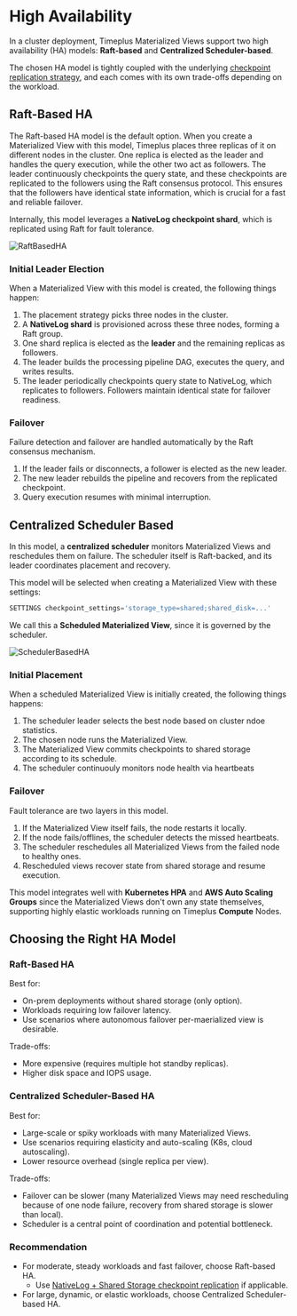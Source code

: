 # High Availability

In a cluster deployment, Timeplus Materialized Views support two high availability (HA) models: **Raft-based** and **Centralized Scheduler-based**.  

The chosen HA model is tightly coupled with the underlying [checkpoint replication strategy](/materialized-view-checkpoint), and each comes with its own trade-offs depending on the workload.

## Raft-Based HA

The Raft-based HA model is the default option. When you create a Materialized View with this model, Timeplus places three replicas of it on different nodes in the cluster. One replica is elected as the leader and handles the query execution, while the other two act as followers. The leader continuously checkpoints the query state, and these checkpoints are replicated to the followers using the Raft consensus protocol. This ensures that the followers have identical state information, which is crucial for a fast and reliable failover.

Internally, this model leverages a **NativeLog checkpoint shard**, which is replicated using Raft for fault tolerance.

![RaftBasedHA](/img/materialized-view-raft-ha.png)

### Initial Leader Election

When a Materialized View with this model is created, the following things happen:
1. The placement strategy picks three nodes in the cluster.  
2. A **NativeLog shard** is provisioned across these three nodes, forming a Raft group.  
3. One shard replica is elected as the **leader** and  the remaining replicas as followers.  
4. The leader builds the processing pipeline DAG, executes the query, and writes results.  
5. The leader periodically checkpoints query state to NativeLog, which replicates to followers. Followers maintain identical state for failover readiness.  

### Failover

Failure detection and failover are handled automatically by the Raft consensus mechanism.
1. If the leader fails or disconnects, a follower is elected as the new leader.  
2. The new leader rebuilds the pipeline and recovers from the replicated checkpoint.  
3. Query execution resumes with minimal interruption. 

## Centralized Scheduler Based

In this model, a **centralized scheduler** monitors Materialized Views and reschedules them on failure. The scheduler itself is Raft-backed, and its leader coordinates placement and recovery.  

This model will be selected when creating a Materialized View with these settings:  
```sql
SETTINGS checkpoint_settings='storage_type=shared;shared_disk=...'
```

We call this a **Scheduled Materialized View**, since it is governed by the scheduler.

![SchedulerBasedHA](/img/materialized-view-scheduler-ha.png)

### Initial Placement

When a scheduled Materialized View is initially created, the following things happens:

1. The scheduler leader selects the best node based on cluster ndoe statistics.
2. The chosen node runs the Materialized View.
3. The Materialized View commits checkpoints to shared storage according to its schedule.
4. The scheduler continuouly monitors node health via heartbeats

### Failover

Fault tolerance are two layers in this model.

1. If the Materialized View itself fails, the node restarts it locally.
2. If the node fails/offlines, the scheduler detects the missed heartbeats.
3. The scheduler reschedules all Materialized Views from the failed node to healthy ones.
4. Rescheduled views recover state from shared storage and resume execution.

This model integrates well with **Kubernetes HPA** and **AWS Auto Scaling Groups** since the Materialized Views don't own any state themselves, supporting highly elastic workloads running on Timeplus **Compute** Nodes.

## Choosing the Right HA Model

### Raft-Based HA

Best for:
- On-prem deployments without shared storage (only option).
- Workloads requiring low failover latency.
- Use scenarios where autonomous failover per-maerialized view is desirable.

Trade-offs:
- More expensive (requires multiple hot standby replicas).
- Higher disk space and IOPS usage.

### Centralized Scheduler-Based HA

Best for:
- Large-scale or spiky workloads with many Materialized Views.
- Use scenarios requiring elasticity and auto-scaling (K8s, cloud autoscaling).
- Lower resource overhead (single replica per view).

Trade-offs:
- Failover can be slower (many Materialized Views may need rescheduling because of one node failure, recovery from shared storage is slower than local).
- Scheduler is a central point of coordination and potential bottleneck.

### Recommendation

- For moderate, steady workloads and fast failover, choose Raft-based HA.
  - Use [NativeLog + Shared Storage checkpoint replication](/materialized-view-checkpoint#nativelog--shared-storage) if applicable.
- For large, dynamic, or elastic workloads, choose Centralized Scheduler-based HA.
